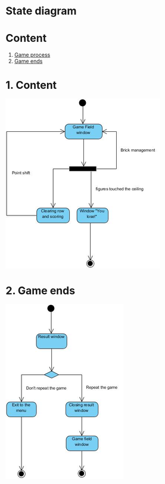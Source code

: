 # State diagram

# Content
1. [Game process](#1)  
2. [Game ends](#2)

<a name="1"/>

# 1. Content
![Game process](https://github.com/Eltay750505/TetrisGame/blob/master/images/Diagrams/StateDiagram1.jpg)

<a name="2"/>

# 2. Game ends
![Game ends](https://github.com/Eltay750505/TetrisGame/blob/master/images/Diagrams/State%20Diagram2.jpg)
